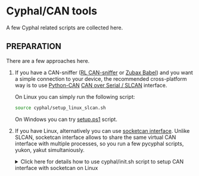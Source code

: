 # Cyphal/CAN tools

A few Cyphal related scripts are collected here.

## PREPARATION

There are a few approaches here.

1. If you have a CAN-sniffer ([RL CAN-sniffer](https://docs.raccoonlab.co/guide/programmer_sniffer/) or [Zubax Babel](https://zubax.com/products/babel)) and you want a simple connection to your device, the recommended cross-platform way is to use [Python-CAN](https://python-can.readthedocs.io/en/stable/) [CAN over Serial / SLCAN](https://python-can.readthedocs.io/en/stable/interfaces/slcan.html) interface.

    On Linux you can simply run the following script:

    ```bash
    source cyphal/setup_linux_slcan.sh
    ```

    On Windows you can try [setup.ps1](https://gist.github.com/sainquake/7f06a2425ee54178633eac60f9002608) script.

2. If you have Linux, alternatively you can use [socketcan interface](https://python-can.readthedocs.io/en/stable/interfaces/socketcan.html). Unlike SLCAN, socketcan interface allows to share the same virtual CAN interface with multiple processes, so you run a few pycyphal scripts, yukon, yakut simultaniously.

    <details><summary>Click here for details how to use cyphal/init.sh script to setup CAN interface with socketcan on Linux</summary>

    cyphal/init.sh automatically:

    1. Create SLCAN based on CAN-sniffer or create virtual CAN inreface
    2. Configure environment variables if they are not already configured (`UAVCAN__CAN__IFACE`, `UAVCAN__CAN__MTU`, `UAVCAN__NODE__ID`, `YAKUT_PATH`)
    3. Compile DSDL based on public regulated data types and ds015

    Install dependencies:

    ```bash
    sudo apt-get install can-utils
    python3 -m pip install yakut
    ```

    Clone [PonomarevDA/tools](https://github.com/PonomarevDA/tools.git) repository and [OpenCyphal/public_regulated_data_types](https://github.com/OpenCyphal/public_regulated_data_types) in the same folder:

    ```bash
    git clone https://github.com/PonomarevDA/tools.git
    cd tools
    git clone https://github.com/OpenCyphal/public_regulated_data_types.git
    ```

    Let's say, your CAN-interface is not initialized yet. You can check it with `ifconfig`. You can delete it with `sudo ip link delete slcan0`. Normally, you don't need to delete it, but let's keep this command here just in case.

    If you want to create SLCAN based on a real CAN-sniffer such as [RaccoonLab CAN-sniffer and STM32 programmer](https://docs.raccoonlab.co/guide/programmer_sniffer/) or [Zubax Babel-Babel](https://shop.zubax.com/products/zubax-babel-babel-all-in-one-debugger-for-robotics-drone-development), you can type:

    ```bash
    source cyphal/init.sh -i slcan0 -n 127 # All options in the command are actually defaults, so you can skip them
    ```

    If you want to run it without a real CAN-sniffer hardware, you can run the following command:

    ```bash
    source cyphal/init.sh -i slcan0 -n 127 -v
    ```

    <img src="https://github.com/PonomarevDA/tools/wiki/assets/cyphal/cyphal_init.gif" alt="drawing"/>

    For additional usage details please type:

    ```bash
    source cyphal/init.sh --help
    ```

    For usage example without a real hardware you can also check the workflows:
    - [.github/workflows/cyphal_init.yml](../.github/workflows/cyphal_init.yml)
    - [.github/workflows/specification_checker.yml](../.github/workflows/specification_checker.yml)

    </details>
